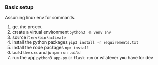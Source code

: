 ### Basic setup
Assuming linux env for commands.
1. get the project
2. create a virtual environment ```python3 -m venv env```
3. source it ```env/bin/activate```
4. install the python packages ```pip3 install -r requirements.txt```
5. install the node packages ```npm install```
6. build the css and js ```npm run build```
7. run the app ```python3 app.py``` or ```flask run``` or whatever you have for dev